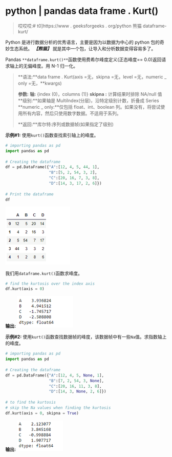 # python | pandas data frame . Kurt()

> 哎哎哎:# t0]https://www . geeksforgeeks . org/python 熊猫 dataframe-kurt/

Python 是进行数据分析的优秀语言，主要是因为以数据为中心的 python 包的奇妙生态系统。 ***【熊猫】*** 就是其中一个包，让导入和分析数据变得容易多了。

Pandas `**dataframe.kurt()**`函数使用费希尔峰度定义(正态峰度== 0.0)返回请求轴上的无偏峰度。用 N-1 归一化。

> **语法:**data frame . Kurt(axis =无，skipna =无，level =无，numeric _ only =无，**kwargs)
> 
> **参数:**
> **轴:** {index (0)，columns (1)}
> **skipna :** 计算结果时排除 NA/null 值
> **级别:**如果轴是 MultiIndex(分层)，沿特定级别计数，折叠成 Series
> **numeric _ only:**仅包括 float、int、boolean 列。如果没有，将尝试使用所有内容，然后只使用数字数据。不适用于系列。
> 
> **返回:**库尔特:序列或数据帧(如果指定了级别)

**示例#1:** 使用`kurt()`函数查找索引轴上的峰度。

```py
# importing pandas as pd
import pandas as pd

# Creating the dataframe 
df = pd.DataFrame({"A":[12, 4, 5, 44, 1],
                   "B":[5, 2, 54, 3, 2],
                   "C":[20, 16, 7, 3, 8],
                   "D":[14, 3, 17, 2, 6]})

# Print the dataframe
df
```

![](img/06fb933825fd3c59f9328866de87d49e.png)

我们用`dataframe.kurt()`函数求峰度。

```py
# find the kurtosis over the index axis
df.kurt(axis = 0)
```

**输出:**
![](img/69b61b85bf185acc4b05a6a1c9338d6d.png)

**示例#2:** 使用`kurt()`函数查找数据帧的峰度，该数据帧中有一些`Na`值。求指数轴上的峰度。

```py
# importing pandas as pd
import pandas as pd

# Creating the dataframe 
df = pd.DataFrame({"A":[12, 4, 5, None, 1], 
                   "B":[7, 2, 54, 3, None],
                   "C":[20, 16, 11, 3, 8], 
                   "D":[14, 3, None, 2, 6]})

# to find the kurtosis
# skip the Na values when finding the kurtosis
df.kurt(axis = 0, skipna = True)
```

**输出:**
![](img/a0f5b96ac18cd1c145cb01113a62bf70.png)